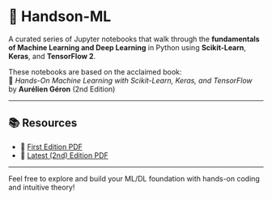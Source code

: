 # 🤖 Handson-ML

A curated series of Jupyter notebooks that walk through the **fundamentals of Machine Learning and Deep Learning** in Python using **Scikit-Learn**, **Keras**, and **TensorFlow 2**.

These notebooks are based on the acclaimed book:  
📘 *Hands-On Machine Learning with Scikit-Learn, Keras, and TensorFlow*  
by **Aurélien Géron** (2nd Edition)

---

## 📚 Resources

- 📄 [First Edition PDF](https://www.clc.hcmus.edu.vn/wp-content/uploads/2017/11/Hands_On_Machine_Learning_with_Scikit_Learn_and_TensorFlow.pdf)  
- 📘 [Latest (2nd) Edition PDF](http://14.139.161.31/OddSem-0822-1122/Hands-On_Machine_Learning_with_Scikit-Learn-Keras-and-TensorFlow-2nd-Edition-Aurelien-Geron.pdf)

---

Feel free to explore and build your ML/DL foundation with hands-on coding and intuitive theory!
